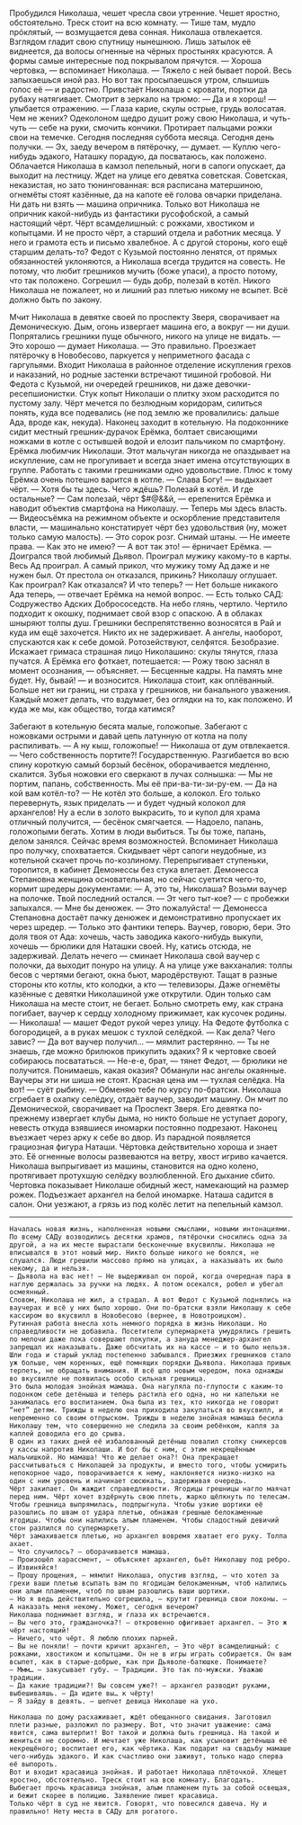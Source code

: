 Пробудился Николаша, чешет чресла свои утренние. Чешет яростно, обстоятельно. Треск стоит на всю комнату.
— Тише там, мудло прóклятый, — возмущается дева сонная.
Николаша отвлекается. Взглядом гладит свою спутницу нынешнюю. Лишь затылок её виднеется, да волосы огненные на чёрных простынях красуются. А формы самые интересные под покрывалом прячутся.
	— Хороша чертовка, — вспоминает Николаша. — Тяжело с ней бывает порой. Весь запыхаешься иной раз. Но вот так просыпаешься утром, слышишь голос её — и радостно.
Привстаёт Николаша с кровати, портки да рубаху натягивает. Смотрит в зеркало на трюмо:
— Да и я хорош! — улыбается отражению. — Глаза карие, скулы острые, грудь волосатая. Чем не жених?
Одеколоном щедро душит рожу свою Николаша, и чуть-чуть — себе на руки, смочить кончики. Протирает пальцами рожки свои на темечке. Сегодня последняя суббота месяца. Сегодня день получки.
— Эх, заеду вечером в пятёрочку, — думает. — Куплю чего-нибудь эдакого, Наташку порадую, да посватаюсь, как положено.
Облачается Николаша в камзол пепельный, ноги в сапоги опускает, да выходит на лестницу.
Ждет на улице его девятка советская. Советская, неказистая, но зато тюнингованная: вся расписана матершиною, огнемёты стоят казённые, да на капоте её голова овчарки приделана. Ни дать ни взять — машина опричника. Только вот Николаша не опричник какой-нибудь из фантастики русофобской, а самый настоящий чёрт. Чёрт всамделишный: с рожками, хвостиком и копытцами.
И не просто чёрт, а старший отдела и работник месяца. У него и грамота есть и письмо хвалебное. А с другой стороны, кого ещё старшим делать-то? Федот с Кузьмой постоянно ленятся, от прямых обязанностей уклоняются, а Николаша всегда трудится на совесть. Не потому, что любит грешников мучить (боже упаси), а просто потому, что так положено. Согрешил — будь добр, полезай в котёл. Никого Николаша не пожалеет, но и лишний раз плетью никому не всыпет. Всё должно быть по закону.

Мчит Николаша в девятке своей по проспекту Зверя, сворачивает на Демоническую. Дым, огонь извергает машина его, а вокруг — ни души. Попрятались грешники пуще обычного, никого на улице не видать.
— Это хорошо — думает Николаша. — Это правильно.
Проезжает пятёрочку в Новобесово, паркуется у неприметного фасада с гаргульями. Входит Николаша в районное отделение искупления грехов и наказаний, но родные застенки встречают тишиной гробовой. Ни Федота с Кузьмой, ни очередей грешников, ни даже девочки-ресепшионистки.
Стук копыт Николаши о плитку эхом расходится по пустому залу. Чёрт мечется по безлюдным коридорам, силиться понять, куда все подевались (не под землю же провалились: дальше Ада, вроде как, некуда). Наконец заходит в котельную. На подоконнике сидит местный грешник-дурачок Ерёмка, болтает свисающими ножками в котле с остывшей водой и елозит пальчиком по смартфону. Ерёмка любимчик Николаши. Этот мальчуган никогда не опаздывает на искупление, сам не прогуливает и всегда знает имена отсутствующих в группе. Работать с такими грешниками одно удовольствие. Плюс к тому Ерёмка очень потешно варится в котле.
— Слава Богу! — выдыхает чёрт. — Хотя бы ты здесь. Чего ждёшь? Полезай в котёл. И где остальные?
— Сам полезай, чёрт $#@&&й, — ерепенится Ерёмка и наводит объектив смартфона на Николашу. — Теперь мы здесь власть.
— Видеосъёмка на режимном объекте и оскорбление представителя власти, — машинально констатирует чёрт без удовольствия (ну, может только самую малость). — Это сорок розг. Снимай штаны.
— Не имеете права.
— Как это не имею?
— А вот так это! — ёрничает Ерёмка. — Доигрался твой любимый Дьявол. Проиграл мужику какому-то в карты. Весь Ад проиграл. А самый прикол, что мужику тому Ад даже и не нужен был. От престола он отказался, прикинь?
Николашу оглушает. Как проиграл? Как отказался? И что теперь?
— Нет больше никакого Ада теперь, — отвечает Ерёмка на немой вопрос. — Есть только САД: Содружество Адских Добрососедств. На небо глянь, чертило.
Чертило подходит к окошку, поднимает свой взор с опаскою.
А в облаках шныряют толпы душ. Грешники беспрепятственно возносятся в Рай и куда им ещё захочется. Никто их не задерживает. А ангелы, наоборот, спускаются как к себе домой. Ротозействуют, селфятся. Безобразие.
Искажает гримаса страшная лицо Николашино: скулы тянутся, глаза пучатся. А Ерёмка его фоткает, потешается:
— Рожу твою заснял в момент осознания, — объясняет. — Бесценные кадры. На память мне будет. Ну, бывай! — и возносится.
Николаша стоит, как оплёванный. Больше нет ни границ, ни страха у грешников, ни банального уважения. Каждый может делать, что вздумает, без оглядки на то, как положено. И куда же мы, как общество, тогда катимся?

Забегают в котельную бесята малые, голожопые. Забегают с ножовками острыми и давай цепь латунную от котла на полу распиливать.
— А ну кыш, голожопые! — Николаша от дум отвлекается. — Чего собственность портите?! Государственную.
Разгибается во всю спину короткую самый борзый бесёнок, оборачивается медленно, скалится. Зубья ножовки его сверкают в лучах солнышка:
— Мы не портим, папань, собственность. Мы её при-ва-ти-зи-ру-ем.
— Да на кой вам котёл-то?
— Не котёл это больше, а колокол. Его только перевернуть, язык приделать — и будет чудный колокол для архангелов! Ну а если в золото выкрасить, то и купол для храма отличный получится, — бесёнок смягчается. — Надоело, папань, голожопыми бегать. Хотим в люди выбиться. Ты бы тоже, папань, делом занялся. Сейчас время возможностей.
Вспоминает Николаша про получку, спохватается. Скидывает чёрт сапоги неудобные, из котельной скачет прочь по-козлиному. Перепрыгивает ступеньки, торопится, в кабинет Демонессы без стука влетает.
Демонесса Степановна женщина основательная, но сейчас суетится чего-то, кормит шредеры документами:
— А, это ты, Николаша? Возьми ваучер на полочке. Твой последний остался.
— Эт чего тыт-кое? — с пробежки запыхался. — Мне бы денюжек.
— Это пожалуйста! — Демонесса Степановна достаёт пачку денюжек и демонстративно пропускает их через шредер. — Только это фантики теперь. Ваучер, говорю, бери. Это доля твоя от Ада: хочешь, часть заводика какого-нибудь выкупи, хочешь — брюлики для Наташки своей. Ну, катись отсюда, не задерживай.
Делать нечего — сминает Николаша свой ваучер с полочки, да выходит понуро на улицу. А на улице уже вакханалия: толпы бесов с чертями бегают, окна бьют, мародёрствуют. Тащат в разные стороны кто котлы, кто колодки, а кто — телевизоры. Даже огнемёты казённые с девятки Николашиной уже открутили. Один только сам Николаша на месте стоит, не бегает. Больно смотреть ему, как страна погибает, ваучер к сердцу холодному прижимает, как кусочек родины.
— Николаша! — машет Федот рукой через улицу. На Федоте футболка с богородицей, а в руках мешок с тухлой селёдкой. — Как дела? Чего завис?
— Да вот ваучер получил… — мямлит растерянно. — Ты не знаешь, где можно брилюков прикупить эдаких? Я к чертовке своей собираюсь посвататься.
— Не-е-е, брат, — тянет Федот, — брюлики не получится. Понимаешь, какая оказия? Обманули нас ангелы окаянные. Ваучеры эти ни шиша не стоят. Красная цена им — тухлая селёдка. На вот! — суёт рыбину. — Обменяю тебе по курсу по-братски.
	Николаша сгребает в охапку селёдку, отдаёт ваучер, заводит машину. Он мчит по Демонической, сворачивает на Проспект Зверя. Его девятка по-прежнему извергает клубы дыма, но никто больше не уступает дорогу, невесть откуда взявшиеся иномарки постоянно подрезают. Наконец въезжает через арку к себе во двор.
 	Из парадной появляется грациозная фигура Наташи. Чёртовка действительно хороша и знает это. Её огненные волосы развеваются на ветру, хвост игриво качается. Николаша выпрыгивает из машины, становится на одно колено, протягивает протухшую селёдку возлюбленной. Его дыхание сбито.
	Чертовка показывает Николаше обидный жест, намекающий на размер рожек. Подъезжает архангел на белой иномарке. Наташа садится в салон. Они уезжают, а грязь из под колёс летит на пепельный камзол.
	
***

	Началась новая жизнь, наполненная новыми смыслами, новыми интонациями. По всему САДу возводились десятки храмов, пятёрочки сносились одна за другой, а на их месте вырастали бесконечные вкусвиллы. Николаша не вписывался в этот новый мир. Никто больше никого не боялся, не слушался. Люди грешили массово прямо на улицах, а наказывать их было некому, да и нельзя.
	— Дьявола на вас нет! — Не выдерживал он порой, когда очередная пара в наглую держалась за ручки на людях. А потом осекался, робел и убегал осмеянный.
	Словом, Николаша не жил, а страдал. А вот Федот с Кузьмой поднялись на ваучерах и всё у них было хорошо. Они по-братски взяли Николашу к себе кассиром во вкусвилл в Новобесово (вернее, в Новотроицком).
	Рутинная работа внесла хоть немного порядка в жизнь Николаши. Но справедливости не добавила. Посетители супермаркета умудрялись грешить по мелочи даже пока совершают покупки, а зануда менеджер-архангел запрещал их наказывать. Даже обсчитать их на кассе — и то было нельзя.
	Шли года и старый уклад постепенно забывался. Приезжих грешников стало уж больше, чем коренных, ещё помнящих порядки Дьявола. Николаша привык терпеть, не обращать внимания. И всё шло новым чередом, пока однажды во вкусвилле не появилась особо сильная грешница.
	Это была молодая знойная мамаша. Она нагуляла по-глупости с каким-то подонком себе детёныша и теперь растила его одна, но ни капельки не занималась его воспитанием. Она была из тех, кто никогда не говорит “нет” детям. Трижды в неделю она приходила закупаться во вкусвилл, и непременно со своим отпрыском. Трижды в неделю знойная мамаша бесила Николашу тем, что совершенно не следила за своим ребёнком, капля за каплей доводила его до срыва.
	В один из таких дней её избалованный детёныш повалил стопку сникерсов у кассы напротив Николаши. И бог бы с ним, с этим некрещённым мальчишкой. Но мамаша! Что же делает она?! Она прекращает рассчитываться с Николашей за продукты, и вместо того, чтобы усмирить непокорное чадо, поворачивается к нему, наклоняется низко-низко на один с ним уровень и начинает сюсюкать, задерживая очередь.
	Чёрт закипает. Он жаждит справедливости. Ягодицы грешницы нагло маячат перед ним. Чёрт хочет вздёрнуть свою плеть, жарко щёлкнуть по телесам. Чтобы грешница выпрямилась, подпрыгнула. Чтобы узкие шортики её разошлись по швам от удара плетью, обнажая грешные белокаменные ягодицы. Чтобы они налились алым пламенем. Чтобы сладостный девичий стон разлился по супермаркету.
	Чёрт замахивается плетью, но архангел вовремя хватает его руку. Толпа ахает.
	— Что случилось? — оборачивается мамаша.
	— Произошёл харассмент, — объясняет архангел, бьёт Николашу под ребро. — Извиняйся!
	— Прошу прощения, — мямлит Николаша, опустив взгляд, — что хотел за грехи ваши плетью всыпать вам по ягодицам белокаменным, чтоб налились они алым пламенем, чтоб по швам разошлись ваши шортики.
	— Но я ведь действительно согрешила, — крутит грешница свои локоны. — А наказать меня некому. Может, сегодня вечером?
	Николаша поднимает взгляд, и глаза их встречаются.
	— Вы чего это, гражданочка?! — откровенно офигивает архангел. — Это ж чёрт настоящий!
	— Ничего, что чёрт. Я люблю плохих парней.
	— Вы не поняли! — почти кричит архангел, — Это чёрт всамделишный: с рожками, хвостиком и копытцами. Он не в игры играть собирается. Он вам всыпет, как в старые-добрые, как при Дьяволе-батюшке. Понимаете?
	— Ммм… — закусывает губу. — Традиции. Это так по-мужски. Уважаю традиции.
	— Да какие традиции?! Вы совсем уже?! — архангел разводит руками, выбешиваяшь. — Да идите вы… к чёрту!
	— Я зайду в девять. — шепчет девица Николаше на ухо.

	Николаша по дому расхаживает, ждёт обещанного свидания. Заготовил плети разные, разложил по размеру. Вот, что значит уважение: сама явится, сама вытерпит! Вот такой и должна быть грешница. На такой и жениться не соромно. И мечтает уже Николаша, как усыновит детёныша её некрещёного; воспитает его, как чёртика. Как подарит на свадьбу мамаше чего-нибудь эдакого. И как счастливо они заживут, только надо сперва её выпороть.
	Вот и входит красавица знойная. И работает Николаша плёточкой. Хлещет яростно, обстоятельно. Треск стоит на всю комнату. Благодать.
	Выбегает прочь красавица знойная, алым пламенем путь за собой освещая, и бежит скорее в полицию. Заявление пишет красавица.
	Только чёрт в суд не явится. Говорят, что повесился давеча. Ну и правильно! Нету места в САДу для рогатого.
